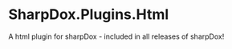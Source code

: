 SharpDox.Plugins.Html
=====================

A html plugin for sharpDox - included in all releases of sharpDox!
